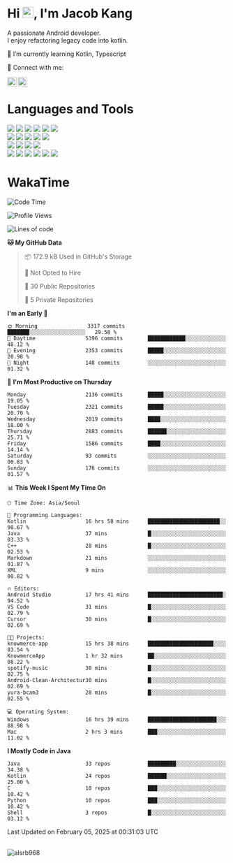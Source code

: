 # Hi <img src="https://media.giphy.com/media/hvRJCLFzcasrR4ia7z/giphy.gif" width="25px">, I'm Jacob Kang
A passionate Android developer.
</br>
I enjoy refactoring legacy code into kotlin.

🌱 I’m currently learning Kotlin, Typescript

🤝 Connect with me:

<a href="https://www.linkedin.com/in/minkyu-kang-b7477b1b2/"><img align="left" src="https://raw.githubusercontent.com/yushi1007/yushi1007/main/images/linkedin.svg" alt="Minkyu Kang | LinkedIn" width="21px"/></a>
<a href="https://www.instagram.com/_jacob_kang/"><img align="left" src="https://raw.githubusercontent.com/yushi1007/yushi1007/main/images/instagram.svg" alt="Jacob Kang | Instagram" width="21px"/></a>

</br>

# Languages and Tools

<div align="left">
<img src="https://img.shields.io/badge/java-007396?logo=java&logoColor=white"/>
<img src="https://img.shields.io/badge/kotlin-7F52FF?logo=kotlin&logoColor=white"/>
<img src="https://img.shields.io/badge/python-3776AB?logo=python&logoColor=white"/>
<img src="https://img.shields.io/badge/bash shell-4EAA25?logo=gnubash&logoColor=white"/>
<img src="https://img.shields.io/badge/c-A8B9CC?logo=c&logoColor=white"/>
<img src="https://img.shields.io/badge/c++-00599C?logo=c%2b%2b&logoColor=white"/>
</div>
<div align="left">
<img src="https://img.shields.io/badge/git-F05032?logo=git&logoColor=white"/>
<img src="https://img.shields.io/badge/github-181717?logo=github&logoColor=white"/>
<img src="https://img.shields.io/badge/mysql-4479A1?logo=mysql&logoColor=white"/>
<img src="https://img.shields.io/badge/sqlite-003B57?logo=sqlite&logoColor=white"/>
<img src="https://img.shields.io/badge/amazon AWS-232F3E?logo=amazonaws&logoColor=white"/>
</div>
<div align="left">
<img src="https://img.shields.io/badge/android-3DDC84?logo=android&logoColor=white"/>
<img src="https://img.shields.io/badge/linux-FCC624?logo=linux&logoColor=white"/>
<img src="https://img.shields.io/badge/flask-000000?logo=flask&logoColor=white"/>
<img src="https://img.shields.io/badge/arduino-00979D?logo=arduino&logoColor=white"/>
</div>
<div align="left">
<img src="https://img.shields.io/badge/slack-4A154B?logo=slack&logoColor=white"/>
<img src="https://img.shields.io/badge/notion-000000?logo=notion&logoColor=white"/>
<img src="https://img.shields.io/badge/jira-0052CC?logo=jira&logoColor=white"/>
<img src="https://img.shields.io/badge/postman-FF6C37?logo=postman&logoColor=white"/>
<img src="https://img.shields.io/badge/intellij-000000?logo=intellijidea&logoColor=white"/>
<img src="https://img.shields.io/badge/pycharm-000000?logo=pycharm&logoColor=white"/>
</div>

# WakaTime

<!--START_SECTION:waka-->
![Code Time](http://img.shields.io/badge/Code%20Time-4%2C631%20hrs%2021%20mins-blue)

![Profile Views](http://img.shields.io/badge/Profile%20Views-0-blue)

![Lines of code](https://img.shields.io/badge/From%20Hello%20World%20I%27ve%20Written-5.3%20million%20lines%20of%20code-blue)

**🐱 My GitHub Data** 

> 📦 172.9 kB Used in GitHub's Storage 
 > 
> 🚫 Not Opted to Hire
 > 
> 📜 30 Public Repositories 
 > 
> 🔑 5 Private Repositories 
 > 
**I'm an Early 🐤** 

```text
🌞 Morning                3317 commits        ███████░░░░░░░░░░░░░░░░░░   29.58 % 
🌆 Daytime                5396 commits        ████████████░░░░░░░░░░░░░   48.12 % 
🌃 Evening                2353 commits        █████░░░░░░░░░░░░░░░░░░░░   20.98 % 
🌙 Night                  148 commits         ░░░░░░░░░░░░░░░░░░░░░░░░░   01.32 % 
```
📅 **I'm Most Productive on Thursday** 

```text
Monday                   2136 commits        █████░░░░░░░░░░░░░░░░░░░░   19.05 % 
Tuesday                  2321 commits        █████░░░░░░░░░░░░░░░░░░░░   20.70 % 
Wednesday                2019 commits        ████░░░░░░░░░░░░░░░░░░░░░   18.00 % 
Thursday                 2883 commits        ██████░░░░░░░░░░░░░░░░░░░   25.71 % 
Friday                   1586 commits        ████░░░░░░░░░░░░░░░░░░░░░   14.14 % 
Saturday                 93 commits          ░░░░░░░░░░░░░░░░░░░░░░░░░   00.83 % 
Sunday                   176 commits         ░░░░░░░░░░░░░░░░░░░░░░░░░   01.57 % 
```


📊 **This Week I Spent My Time On** 

```text
🕑︎ Time Zone: Asia/Seoul

💬 Programming Languages: 
Kotlin                   16 hrs 58 mins      ███████████████████████░░   90.67 % 
Java                     37 mins             █░░░░░░░░░░░░░░░░░░░░░░░░   03.33 % 
C++                      28 mins             █░░░░░░░░░░░░░░░░░░░░░░░░   02.53 % 
Markdown                 21 mins             ░░░░░░░░░░░░░░░░░░░░░░░░░   01.87 % 
XML                      9 mins              ░░░░░░░░░░░░░░░░░░░░░░░░░   00.82 % 

🔥 Editors: 
Android Studio           17 hrs 41 mins      ████████████████████████░   94.52 % 
VS Code                  31 mins             █░░░░░░░░░░░░░░░░░░░░░░░░   02.79 % 
Cursor                   30 mins             █░░░░░░░░░░░░░░░░░░░░░░░░   02.69 % 

🐱‍💻 Projects: 
knowmerce-app            15 hrs 38 mins      █████████████████████░░░░   83.54 % 
KnowmerceApp             1 hr 32 mins        ██░░░░░░░░░░░░░░░░░░░░░░░   08.22 % 
spotify-music            30 mins             █░░░░░░░░░░░░░░░░░░░░░░░░   02.75 % 
Android-Clean-Architectur30 mins             █░░░░░░░░░░░░░░░░░░░░░░░░   02.69 % 
yura-bcam3               28 mins             █░░░░░░░░░░░░░░░░░░░░░░░░   02.55 % 

💻 Operating System: 
Windows                  16 hrs 39 mins      ██████████████████████░░░   88.98 % 
Mac                      2 hrs 3 mins        ███░░░░░░░░░░░░░░░░░░░░░░   11.02 % 
```

**I Mostly Code in Java** 

```text
Java                     33 repos            █████████░░░░░░░░░░░░░░░░   34.38 % 
Kotlin                   24 repos            ██████░░░░░░░░░░░░░░░░░░░   25.00 % 
C                        10 repos            ███░░░░░░░░░░░░░░░░░░░░░░   10.42 % 
Python                   10 repos            ███░░░░░░░░░░░░░░░░░░░░░░   10.42 % 
Shell                    3 repos             █░░░░░░░░░░░░░░░░░░░░░░░░   03.12 % 
```




 Last Updated on February 05, 2025 at 00:31:03 UTC
<!--END_SECTION:waka-->

</br>

<div align="left">
<img align="left" src="https://github-readme-stats.vercel.app/api/top-langs?username=alsrb968&show_icons=true&locale=en&layout=compact&theme=dark" alt="alsrb968" />
</div>
